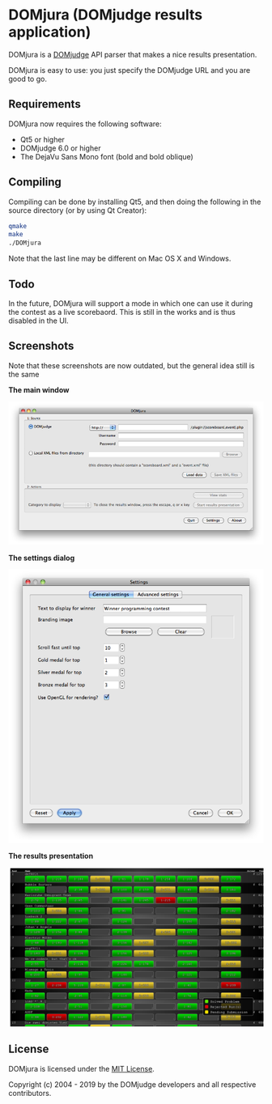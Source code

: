 DOMjura (DOMjudge results application)
==================================================

DOMjura is a [DOMjudge](https://domjudge.org/) API parser that makes a nice results presentation.

DOMjura is easy to use: you just specify the DOMjudge URL and you are good to go.

## Requirements

DOMjura now requires the following software:

* Qt5 or higher
* DOMjudge 6.0 or higher
* The DejaVu Sans Mono font (bold and bold oblique)

## Compiling

Compiling can be done by installing Qt5, and then doing the following in the source directory (or by using Qt Creator):

```bash
qmake
make
./DOMjura
```

Note that the last line may be different on Mac OS X and Windows.

## Todo

In the future, DOMjura will support a mode in which one can use it during the contest as a live scorebaord. This is still in the works and is thus disabled in the UI.

## Screenshots

Note that these screenshots are now outdated, but the general idea still is the same

__The main window__

<img src="https://github.com/DOMjudge/DOMjura/raw/main/resources/Screenshots/Mainwindow.png" alt="Screenshot showing the startup window with basic configuration options">

__The settings dialog__

<img src="https://github.com/DOMjudge/DOMjura/raw/main/resources/Screenshots/Settings.png" alt="Screenshot showing a dialog with various settings">

__The results presentation__

<img width="800" src="https://github.com/DOMjudge/DOMjura/raw/main/resources/Screenshots/Results.png" alt="Screenshot showing the results of a contest">

## License

DOMjura is licensed under the [MIT License](LICENSE).

Copyright (c) 2004 - 2019 by the DOMjudge developers and all respective contributors.

